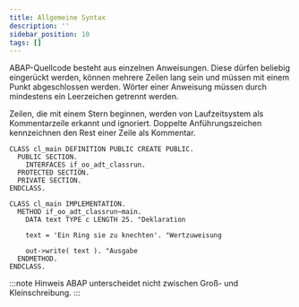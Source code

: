 ```yaml
---
title: Allgemeine Syntax
description: ''
sidebar_position: 10
tags: []
---
```


ABAP-Quellcode besteht aus einzelnen Anweisungen. Diese dürfen beliebig eingerückt werden, können mehrere Zeilen lang sein und müssen mit einem Punkt abgeschlossen werden. Wörter einer Anweisung müssen durch mindestens ein Leerzeichen getrennt werden.

Zeilen, die mit einem Stern beginnen, werden von Laufzeitsystem als Kommentarzeile erkannt und ignoriert. Doppelte Anführungszeichen kennzeichnen den Rest einer Zeile als Kommentar.

```abap title="cl_main.java" showLineNumbers
CLASS cl_main DEFINITION PUBLIC CREATE PUBLIC.
  PUBLIC SECTION.
    INTERFACES if_oo_adt_classrun.
  PROTECTED SECTION.
  PRIVATE SECTION.
ENDCLASS.

CLASS cl_main IMPLEMENTATION.
  METHOD if_oo_adt_classrun~main.
    DATA text TYPE c LENGTH 25. "Deklaration

    text = 'Ein Ring sie zu knechten'. "Wertzuweisung

    out->write( text ). "Ausgabe
  ENDMETHOD.
ENDCLASS.
```

:::note Hinweis
ABAP unterscheidet nicht zwischen Groß- und Kleinschreibung.
:::
